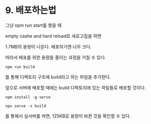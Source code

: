 # 9. 배포하는법



그냥 npm run start를 했을 때

empty cashe and hard reload로 새로고침을 하면

1.7MB의 용량이 나온다. 배포하기엔 너무 크다.



따라서 배포를 위한 용량을 줄이는 과정을 거칠 수 있다.

`npm run build`

를 통해 디렉토리 구조에 build라고 하는 파일을 추가한다.

앞으로 서버에 배포할 때에는 build 디렉토리에 있는 파일들로 배포할 것이다. 



`npm install -g serve`



`npx serve -s build`

를 통해서 실서버를 켜면, 125KB로 용량이 바뀐 것을 확인할 수 있다.